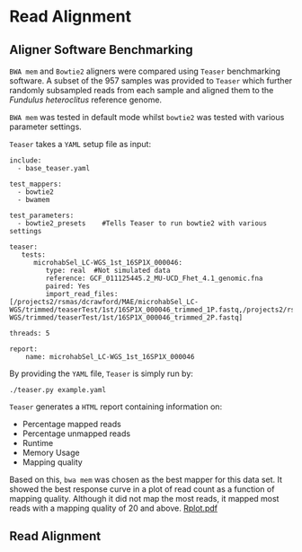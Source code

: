# Read Alignment

## Aligner Software Benchmarking

`BWA mem` and `Bowtie2` aligners were compared using `Teaser` benchmarking software.
A subset of the 957 samples was provided to `Teaser` which further randomly subsampled reads from each sample and aligned them to the *Fundulus heteroclitus* reference genome.

`BWA mem` was tested in default mode whilst `bowtie2` was tested with various parameter settings.

`Teaser` takes a `YAML` setup file as input:

```
include:
  - base_teaser.yaml

test_mappers:
  - bowtie2
  - bwamem

test_parameters:
  - bowtie2_presets    #Tells Teaser to run bowtie2 with various settings

teaser:
   tests:
      microhabSel_LC-WGS_1st_16SP1X_000046:
         type: real  #Not simulated data
         reference: GCF_011125445.2_MU-UCD_Fhet_4.1_genomic.fna
         paired: Yes
         import_read_files: [/projects2/rsmas/dcrawford/MAE/microhabSel_LC-WGS/trimmed/teaserTest/1st/16SP1X_000046_trimmed_1P.fastq,/projects2/rsmas/dcrawford/MAE/microhabSel_LC-WGS/trimmed/teaserTest/1st/16SP1X_000046_trimmed_2P.fastq]

threads: 5

report:
    name: microhabSel_LC-WGS_1st_16SP1X_000046
```

By providing the `YAML` file, `Teaser` is simply run by:

```
./teaser.py example.yaml
```

`Teaser` generates a `HTML` report containing information on:
* Percentage mapped reads
* Percentage unmapped reads
* Runtime
* Memory Usage
* Mapping quality

Based on this, `bwa mem` was chosen as the best mapper for this data set. It showed the best response curve in a plot of read count as a function of mapping quality. Although it did not map the most reads, it mapped most reads with a mapping quality of 20 and above.
[Rplot.pdf](https://github.com/maehrlich1/microhabSel_LC-WGS/files/9718908/Rplot.pdf)

## Read Alignment


